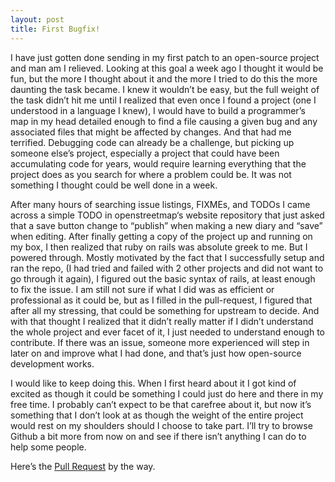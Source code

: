 ```yaml
---
layout: post
title: First Bugfix!
---
```


I have just gotten done sending in my first patch to an open-source project and man am I relieved. Looking at this goal a week ago I thought it would be fun, but the more I thought about it and the more I tried to do this the more daunting the task became.
I knew it wouldn’t be easy, but the full weight of the task didn’t hit me until I realized that even once I found a project (one I understood in a language I knew), I would have to build a programmer’s map in my head detailed enough to find a file causing a given bug and any associated files that might be affected by changes. And that had me terrified. Debugging code can already be a challenge, but picking up someone else’s project, especially a project that could have been accumulating code for years, would require learning everything that the project does as you search for where a problem could be. It was not something I thought could be well done in a week.

After many hours of searching issue listings, FIXMEs, and TODOs I came across a simple TODO in openstreetmap‘s website repository that just asked that a save button change to “publish” when making a new diary and “save” when editing. After finally getting a copy of the project up and running on my box, I then realized that ruby on rails was absolute greek to me. But I powered through. Mostly motivated by the fact that I successfully setup and ran the repo, (I had tried and failed with 2 other projects and did not want to go through it again), I figured out the basic syntax of rails, at least enough to fix the issue. I am still not sure if what I did was as efficient or professional as it could be, but as I filled in the pull-request, I figured that after all my stressing, that could be something for upstream to decide. 
And with that thought I realized that it didn’t really matter if I didn’t understand the whole project and ever facet of it, I just needed to understand enough to contribute. If there was an issue, someone more experienced will step in later on and improve what I had done, and that’s just how open-source development works.

I would like to keep doing this. When I first heard about it I got kind of excited as though it could be something I could just do here and there in my free time. I probably can’t expect to be that carefree about it, but now it’s something that I don’t look at as though the weight of the entire project would rest on my shoulders should I choose to take part. I’ll try to browse Github a bit more from now on and see if there isn’t anything I can do to help some people.

Here’s the [Pull Request](https://github.com/openstreetmap/openstreetmap-website/pull/903) by the way.